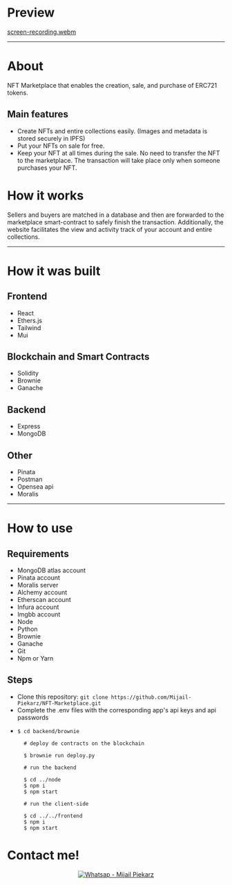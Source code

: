 # Preview

<!-- You can check the live website at: "" -->

[screen-recording.webm](https://user-images.githubusercontent.com/54403738/179410028-dbf01303-f8b8-49e1-9c37-df13b4a8e255.webm)

---

# About

NFT Marketplace that enables the creation, sale, and purchase of ERC721 tokens.

## Main features

- Create NFTs and entire collections easily. (Images and metadata is stored securely in IPFS)
- Put your NFTs on sale for free.
- Keep your NFT at all times during the sale. No need to transfer the NFT to the marketplace. The transaction will take place only when someone purchases your NFT.

# How it works

Sellers and buyers are matched in a database and then are forwarded to the marketplace smart-contract to safely finish the transaction.
Additionally, the website facilitates the view and activity track of your account and entire collections.

---

# How it was built

## Frontend

- React
- Ethers.js
- Tailwind
- Mui

## Blockchain and Smart Contracts

- Solidity
- Brownie
- Ganache

## Backend

- Express
- MongoDB

## Other

- Pinata
- Postman
- Opensea api
- Moralis

---

# How to use

## Requirements

- MongoDB atlas account
- Pinata account
- Moralis server
- Alchemy account
- Etherscan account
- Infura account
- Imgbb account
- Node
- Python
- Brownie
- Ganache
- Git
- Npm or Yarn

## Steps

- Clone this repository: `git clone https://github.com/Mijail-Piekarz/NFT-Marketplace.git`
- Complete the .env files with the corresponding app's api keys and api passwords
- ```
  $ cd backend/brownie

    # deploy de contracts on the blockchain

    $ brownie run deploy.py

    # run the backend

    $ cd ../node
    $ npm i
    $ npm start

    # run the client-side

    $ cd ../../frontend
    $ npm i
    $ npm start
  ```

# Contact me!

<p align="center">
  <a href="whatsapp://send?phone=5491165879953" target="_blank">
  <img alt="Whatsap - Mijail Piekarz" src="https://img.shields.io/badge/WhatsApp-25D366?style=for-the-badge&logo=whatsapp&logoColor=white"
  </a>
<p/>

